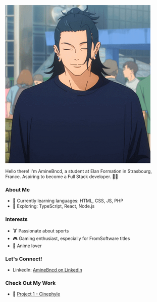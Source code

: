 ![Cover](https://github.com/Aminebncd/Aminebncd/blob/main/img/yo.gif)

Hello there! I'm AmineBncd, a student at Elan Formation in Strasbourg, France. 
Aspiring to become a Full Stack developer. 👨‍💻

### About Me
- 🌱 Currently learning languages: HTML, CSS, JS, PHP
- 🚀 Exploring: TypeScript, React, Node.js

### Interests
- 🏋️ Passionate about sports
- 🎮 Gaming enthusiast, especially for FromSoftware titles
- 🎌 Anime lover


### Let's Connect!
- LinkedIn: [AmineBncd on LinkedIn](https://www.linkedin.com/in/mohamed-amine-bounachada-9a2819200/)

### Check Out My Work
- 🚀 [Project 1 - Cinephyle](https://github.com/Aminebncd/Cinephyle)
